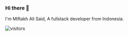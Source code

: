 ### Hi there 👋

I'm Miftakh Ali Said,
A fullstack developer from Indonesia.

![visitors](https://visitor-badge.glitch.me/badge?page_id=alisaid-sm/alisaid-sm)

<!--
**alisaid-sm/alisaid-sm** is a ✨ _special_ ✨ repository because its `README.md` (this file) appears on your GitHub profile.

Here are some ideas to get you started:

- 🔭 I’m currently working on ...
- 🌱 I’m currently learning ...
- 👯 I’m looking to collaborate on ...
- 🤔 I’m looking for help with ...
- 💬 Ask me about ...
- 📫 How to reach me: ...
- 😄 Pronouns: ...
- ⚡ Fun fact: ...
-->
